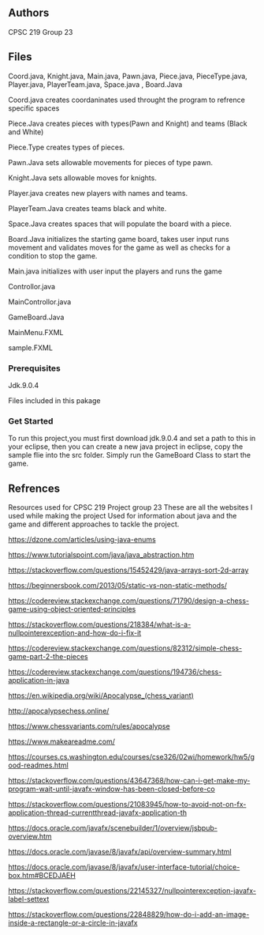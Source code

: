 ## Authors

CPSC 219 Group 23

## Files
Coord.java, Knight.java, Main.java, Pawn.java, Piece.java, PieceType.java, Player.java, PlayerTeam.java, Space.java , Board.Java

Coord.java creates coordaninates used throught the program to refrence specific spaces

Piece.Java creates pieces with types(Pawn and Knight) and teams (Black and White)

Piece.Type creates types of pieces.

Pawn.Java sets allowable movements for pieces of type pawn.

Knight.Java sets allowable moves for knights.

Player.java creates new players with names and teams.

PlayerTeam.Java creates teams black and white.

Space.Java creates spaces that will populate the board with a piece. 

Board.Java initializes the starting game board, takes user input runs movement and validates moves for the game as well as checks for a condition to stop the game.

Main.java initializes with user input the players and runs the game

Controllor.java

MainControllor.java

GameBoard.Java

MainMenu.FXML

sample.FXML

### Prerequisites
Jdk.9.0.4

Files included in this pakage

### Get Started
To run this project,you must first download jdk.9.0.4 and set a path to this in your eclipse, then you can create a new java project in eclipse, copy the sample flie into the src folder. Simply run the GameBoard Class to start the game.
## Refrences
Resources used for CPSC 219 Project group 23
These are all the websites I used while making the project
Used for information about java and the game and different approaches to tackle the project.


https://dzone.com/articles/using-java-enums

https://www.tutorialspoint.com/java/java_abstraction.htm

https://stackoverflow.com/questions/15452429/java-arrays-sort-2d-array

https://beginnersbook.com/2013/05/static-vs-non-static-methods/

https://codereview.stackexchange.com/questions/71790/design-a-chess-game-using-object-oriented-principles

https://stackoverflow.com/questions/218384/what-is-a-nullpointerexception-and-how-do-i-fix-it

https://codereview.stackexchange.com/questions/82312/simple-chess-game-part-2-the-pieces

https://codereview.stackexchange.com/questions/194736/chess-application-in-java

https://en.wikipedia.org/wiki/Apocalypse_(chess_variant)

http://apocalypsechess.online/

https://www.chessvariants.com/rules/apocalypse

https://www.makeareadme.com/

https://courses.cs.washington.edu/courses/cse326/02wi/homework/hw5/good-readmes.html

https://stackoverflow.com/questions/43647368/how-can-i-get-make-my-program-wait-until-javafx-window-has-been-closed-before-co

https://stackoverflow.com/questions/21083945/how-to-avoid-not-on-fx-application-thread-currentthread-javafx-application-th

https://docs.oracle.com/javafx/scenebuilder/1/overview/jsbpub-overview.htm

https://docs.oracle.com/javase/8/javafx/api/overview-summary.html

https://docs.oracle.com/javase/8/javafx/user-interface-tutorial/choice-box.htm#BCEDJAEH

https://stackoverflow.com/questions/22145327/nullpointerexception-javafx-label-settext

https://stackoverflow.com/questions/22848829/how-do-i-add-an-image-inside-a-rectangle-or-a-circle-in-javafx


